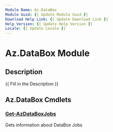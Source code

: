 ```yaml
---
Module Name: Az.DataBox
Module Guid: {{ Update Module Guid }}
Download Help Link: {{ Update Download Link }}
Help Version: {{ Update Help Version }}
Locale: {{ Update Locale }}
---
```


# Az.DataBox Module
## Description
{{ Fill in the Description }}

## Az.DataBox Cmdlets
### [Get-AzDataBoxJobs](Get-AzDataBoxJobs.md)
Gets information about DataBox Jobs

